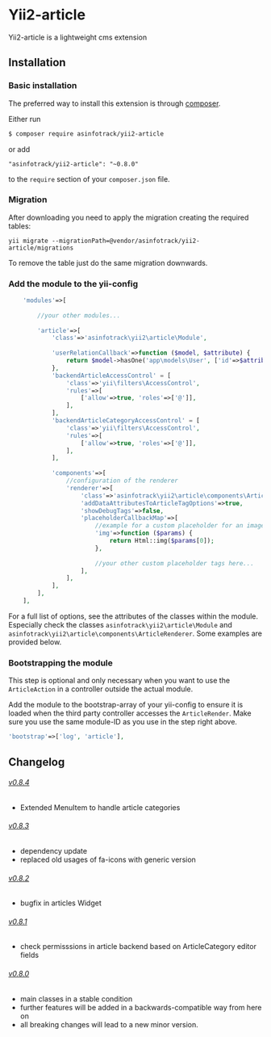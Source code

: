 # Yii2-article
Yii2-article is a lightweight cms extension

## Installation

### Basic installation

The preferred way to install this extension is through [composer](http://getcomposer.org/download/).

Either run

```bash
$ composer require asinfotrack/yii2-article
```

or add

```
"asinfotrack/yii2-article": "~0.8.0"
```

to the `require` section of your `composer.json` file.

### Migration
    
After downloading you need to apply the migration creating the required tables:

    yii migrate --migrationPath=@vendor/asinfotrack/yii2-article/migrations
    
To remove the table just do the same migration downwards.

### Add the module to the yii-config

```php
    'modules'=>[
        
        //your other modules...
        
        'article'=>[
            'class'=>'asinfotrack\yii2\article\Module',
            
            'userRelationCallback'=>function ($model, $attribute) {
                return $model->hasOne('app\models\User', ['id'=>$attribute]);
            },
            'backendArticleAccessControl' = [
                'class'=>'yii\filters\AccessControl',
                'rules'=>[
                    ['allow'=>true, 'roles'=>['@']],
                ],
            ],
            'backendArticleCategoryAccessControl' = [
                'class'=>'yii\filters\AccessControl',
                'rules'=>[
                    ['allow'=>true, 'roles'=>['@']],
                ],
            ],
            
            'components'=>[   
                //configuration of the renderer         
                'renderer'=>[
                    'class'=>'asinfotrack\yii2\article\components\ArticleRenderer',
                    'addDataAttributesToArticleTagOptions'=>true,
                    'showDebugTags'=>false,
                    'placeholderCallbackMap'=>[
                        //example for a custom placeholder for an image tag                        
                        'img'=>function ($params) {
                            return Html::img($params[0]);
                        },
                        
                        //your other custom placeholder tags here...
                    ],
                ],                
            ],
        ],
    ],
```

For a full list of options, see the attributes of the classes within the module. Especially check the classes
`asinfotrack\yii2\article\Module` and `asinfotrack\yii2\article\components\ArticleRenderer`. Some examples are
provided below.

### Bootstrapping the module

This step is optional and only necessary when you want to use the `ArticleAction` in a controller outside the actual 
module.

Add the module to the bootstrap-array of your yii-config to ensure it is loaded when the third party controller 
accesses the `ArticleRender`. Make sure you use the same module-ID as you use in the step right above.

```php
'bootstrap'=>['log', 'article'],
```

## Changelog
###### [v0.8.4](https://github.com/asinfotrack/yii2-article/releases/tag/0.8.4)
- Extended MenuItem to handle article categories

###### [v0.8.3](https://github.com/asinfotrack/yii2-article/releases/tag/0.8.3)
- dependency update
- replaced old usages of fa-icons with generic version

###### [v0.8.2](https://github.com/asinfotrack/yii2-article/releases/tag/0.8.2)
- bugfix in articles Widget

###### [v0.8.1](https://github.com/asinfotrack/yii2-article/releases/tag/0.8.1)
- check permisssions in article backend based on ArticleCategory editor fields

###### [v0.8.0](https://github.com/asinfotrack/yii2-article/releases/tag/0.8.0)
- main classes in a stable condition
- further features will be added in a backwards-compatible way from here on
- all breaking changes will lead to a new minor version.

